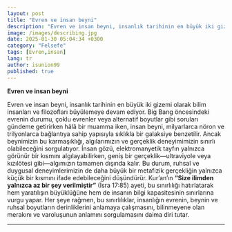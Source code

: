 ```yaml
---
layout: post
title: "Evren ve insan beyni"
description: "Evren ve insan beyni, insanlık tarihinin en büyük iki gizemi olarak bilim insanları ve filozofları büyülemeye devam ediyor. "
image: /images/describing.jpg
date: 2025-01-30 05:04:34 +0300
category: "Felsefe" 
tags: [Evren,insan] 
lang: tr
author: isunion99
published: true
---
```


**Evren ve insan beyni**

Evren ve insan beyni, insanlık tarihinin en büyük iki gizemi olarak bilim insanları ve filozofları büyülemeye devam ediyor. Big Bang öncesindeki evrenin durumu, çoklu evrenler veya alternatif boyutlar gibi soruları gündeme getirirken hâlâ bir muamma iken, insan beyni, milyarlarca nöron ve trilyonlarca bağlantıya sahip yapısıyla sıklıkla bir galaksiye benzetilir. Ancak beynimizin bu karmaşıklığı, algılarımızın ve gerçeklik deneyimimizin sınırlı olabileceğini sorgulatıyor. İnsan gözü, elektromanyetik tayfın yalnızca görünür bir kısmını algılayabilirken, geniş bir gerçeklik—ultraviyole veya kızılötesi gibi—algımızın tamamen dışında kalır. Bu durum, ruhsal ve duygusal deneyimlerimizin de daha büyük bir metafizik gerçekliğin yalnızca küçük bir kısmını ifade edebileceğini düşündürür. Kur’an’ın **“Size ilimden yalnızca az bir şey verilmiştir”** (İsra 17:85) ayeti, bu sınırlılığı hatırlatarak hem yaratılışın büyüklüğüne hem de insanın bilgi kapasitesinin sınırlarına vurgu yapar. Her şeye rağmen, bu sınırlılıklar, insanlığın evrenin, beynin ve ruhsal boyutların derinliklerini anlamaya çalışmasını, bilinmeyene olan merakını ve varoluşunun anlamını sorgulamasını daima diri tutar.

---
